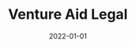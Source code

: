 ---
title: "Venture Aid Legal"
date: 2022-01-01
draft: false
description: "Conversion-optimized website for a law firm, with focus on paid search traffic (PPC)."
tags: ["Wordpress", "UI/UX"]
livesite: "https://www.ventureaidlegal.com/"
number: 11
images:
  - src: "/images/venture-aid/venture-aid.jpg"
    alt: "Venture Aid Legal Portfolio"
  - src: "/images/venture-aid/venture-aid-landing.jpg"
    alt: "Venture Aid Legal Landing Page"
  - src: "/images/venture-aid/venture-aid-service.jpg"
    alt: "Venture Aid Legal Services Page"
---
